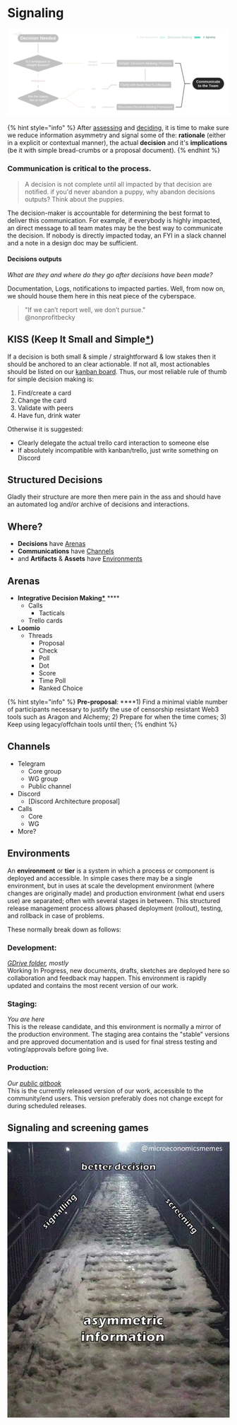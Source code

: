 # Signaling

![](../.gitbook/assets/decisions-3.png)

{% hint style="info" %}
After [assessing](risk-assessment.md) and [deciding](./), it is time to make sure we reduce information asymmetry and  signal some of the: **rationale** \(either in a explicit or contextual manner\), the actual **decision** and it's **implications** \(be it with simple bread-crumbs or a proposal document\).
{% endhint %}

### **Communication is critical to the process.**

> A decision is not complete until all impacted by that decision are notified. if you'd never abandon a puppy, why abandon decisions outputs? Think about the puppies.

The decision-maker is accountable for determining the best format to deliver this communication. For example, if everybody is highly impacted, an direct message to all team mates may be the best way to communicate the decision. If nobody is directly impacted today, an FYI in a slack channel and a note in a design doc may be sufficient.



#### Decisions outputs

_What are they and where do they go after decisions have been made?_

Documentation, Logs, notifications to impacted parties. Well, from now on, we should house them here in this neat piece of the cyberspace. 



> "If we can’t report well, we don’t pursue."   
> @nonprofitbecky

## KISS \(Keep It Small and Simple[\*](https://www.interaction-design.org/literature/topics/keep-it-simple-stupid)\)

If a decision is both small & simple / straightforward & low stakes then it should be anchored to an clear actionable. If not all, most actionables should be listed on our [kanban board](https://trello.com/b/XrAjqdlO/dao-incubator). Thus, our most reliable rule of thumb for simple decision making is:

1. Find/create a card 
2. Change the card
3. Validate with peers
4. Have fun, drink water

 Otherwise it is suggested:

* Clearly delegate the actual trello card interaction to someone else
* If absolutely incompatible with kanban/trello, just write something on Discord

## Structured Decisions

Gladly their structure are more then mere pain in the ass and should have an automated log and/or archive of decisions and interactions. 

## Where?

* **Decisions** have [Arenas](signaling.md#arenas)
* **Communications** have [Channels](signaling.md#channels)
* and **Artifacts** & **Assets** have [Environments](signaling.md#environments)

## Arenas

* **Integrative Decision Making**[**\***](https://docs.google.com/document/d/11QyCfUZVveBDw2Mib8jFKiM-mBZHNbNAbaBve5EylGY/edit?usp=sharing) ****
  * Calls
    * Tacticals
  * Trello cards
* **Loomio**
  * Threads
    * Proposal
    * Check
    * Poll
    * Dot
    * Score
    * Time Poll
    * Ranked Choice

{% hint style="info" %}
**Pre-proposal**: ****1\) Find a minimal viable number of participants necessary to justify the use of censorship resistant Web3 tools such as Aragon and Alchemy; 2\) Prepare for when the time comes; 3\) Keep using legacy/offchain tools until then;
{% endhint %}

## Channels

* Telegram
  * Core group
  * WG group
  * Public channel
* Discord
  * \[Discord Architecture proposal\]
* Calls
  * Core 
  * WG
* More?

## Environments

An **environment** or **tier** is a system in which a process or component is deployed and accessible. In simple cases there may be a single environment, but in uses at scale the development environment \(where changes are originally made\) and production environment \(what end users use\) are separated; often with several stages in between. This structured release management process allows phased deployment \(rollout\), testing, and rollback in case of problems.

These normally break down as follows:

### **Development**: 

[_GDrive folder_](https://drive.google.com/drive/folders/11Dcr_kgeR_lPenmb1hdT72rbYvVMrqX7)_, mostly_  
Working In Progress, new documents, drafts, sketches are deployed here so collaboration and feedback may happen. This environment is rapidly updated and contains the most recent version of our work.

### **Staging**:

_You are here_  
This is the release candidate, and this environment is normally a mirror of the production environment. The staging area contains the "stable" versions and pre approved documentation and is used for final stress testing and voting/approvals before going live.

### **Production**: 

_Our_ [_public gitbook_](https://dao-incubator.gitbook.io/)  
This is the currently released version of our work, accessible to the community/end users. This version preferably does not change except for during scheduled releases.

## Signaling and screening games



![](../.gitbook/assets/image%20%281%29.png)

